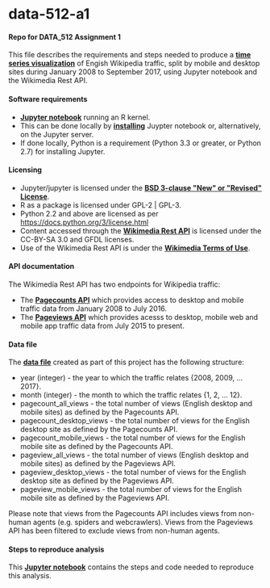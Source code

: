 # data-512-a1

#### Repo for DATA_512 Assignment 1
This file describes the requirements and steps needed to produce a __[time series visualization](https://github.com/mykebrowne/data-512-a1/blob/master/wikipedia_traffic.png)__ of Engish Wikipedia traffic, split by mobile and desktop sites during January 2008 to September 2017, using Jupyter notebook and the Wikimedia Rest API. 


#### Software requirements 

- __[Jupyter notebook](http://jupyter.org/about.html)__ running an R kernel.  
- This can be done locally by __[installing](http://jupyter.org/install.html)__ Juypter notebook or, alternatively, on the Jupyter server. 
- If done locally, Python is a requirement (Python 3.3 or greater, or Python 2.7) for installing Jupyter. 


#### Licensing 

- Jupyter/jupyter is licensed under the __[BSD 3-clause "New" or "Revised" License](https://github.com/jupyter/jupyter/blob/master/LICENSE)__. 
- R as a package is licensed under GPL-2 | GPL-3. 
- Python 2.2 and above are licensed as per https://docs.python.org/3/license.html
- Content accessed through the __[Wikimedia Rest API](https://en.wikipedia.org/api/rest_v1/)__ is licensed under the CC-BY-SA 3.0 and GFDL licenses. 
- Use of the Wikimedia Rest API is under the __[Wikimedia Terms of Use](https://wikimediafoundation.org/wiki/Terms_of_Use/en)__.


#### API documentation

The Wikimedia Rest API has two endpoints for Wikipedia traffic:  
- The __[Pagecounts API](https://wikitech.wikimedia.org/wiki/Analytics/AQS/Legacy_Pagecounts)__ which provides access to desktop and mobile traffic data from January 2008 to July 2016. 
- The __[Pageviews API](https://wikitech.wikimedia.org/wiki/Analytics/AQS/Pageviews)__ which provides acesss to desktop, mobile web and mobile app traffic data from July 2015 to present. 


#### Data file 

The __[data file](https://github.com/mykebrowne/data-512-a1/blob/master/en-wikipedia_traffic_200801_201709.csv)__ created as part of this project has the following structure: 

- year (integer) - the year to which the traffic relates  {2008, 2009, ... 2017}. 
- month (integer) - the month to which the traffic relates  {1, 2, ... 12}. 
- pagecount_all_views - the total number of views (English desktop and mobile sites) as defined by the Pagecounts API.
- pagecount_desktop_views - the total number of views for the English desktop site as defined by the Pagecounts API. 
- pagecount_mobile_views - the total number of views for the English mobile site as defined by the Pagecounts API. 
- pageview_all_views - the total number of views (English desktop and mobile sites) as defined by the Pageviews API.
- pageview_desktop_views - the total number of views for the English desktop site as defined by the Pageviews API. 
- pageview_mobile_views - the total number of views for the English mobile site as defined by the Pageviews API. 

Please note that views from the Pagecounts API includes views from non-human agents (e.g. spiders and webcrawlers).  Views from the Pageviews API has been filtered to exclude views from non-human agents.  


#### Steps to reproduce analysis 

This __[Jupyter notebook](https://github.com/mykebrowne/data-512-a1/blob/master/hcds-a1-data-curation.ipynb)__ contains the steps and code needed to reproduce this analysis.  

